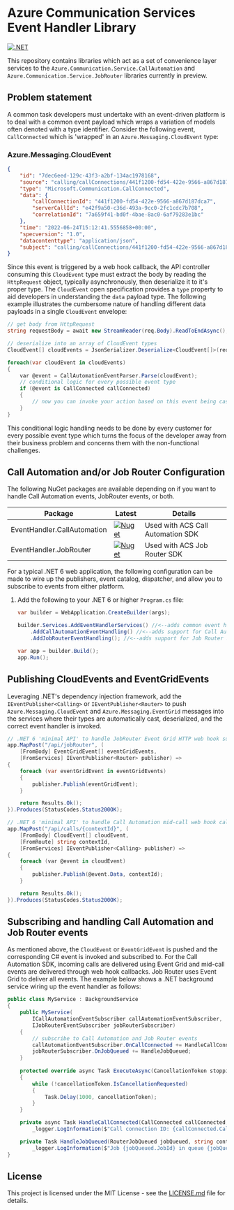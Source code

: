 # Azure Communication Services Event Handler Library

[![.NET](https://github.com/jasonshave/Azure.Communication.Service/actions/workflows/dotnet.yml/badge.svg)](https://github.com/jasonshave/Azure.Communication.Service/actions/workflows/dotnet.yml)

This repository contains libraries which act as a set of convenience layer services to the `Azure.Communication.Service.CallAutomation` and `Azure.Communication.Service.JobRouter` libraries currently in preview.

## Problem statement

A common task developers must undertake with an event-driven platform is to deal with a common event payload which wraps a variation of models often denoted with a type identifier. Consider the following event, `CallConnected` which is 'wrapped' in an `Azure.Messaging.CloudEvent` type:

### Azure.Messaging.CloudEvent

```json
{
    "id": "7dec6eed-129c-43f3-a2bf-134ac1978168",
    "source": "calling/callConnections/441f1200-fd54-422e-9566-a867d187dca7",
    "type": "Microsoft.Communication.CallConnected",
    "data": {
        "callConnectionId": "441f1200-fd54-422e-9566-a867d187dca7",
        "serverCallId": "e42f9a50-c36d-493a-9cc0-2fc1cdc7b708",
        "correlationId": "7a659f41-bd0f-4bae-8ac0-6af79283e1bc"
    },
    "time": "2022-06-24T15:12:41.5556858+00:00",
    "specversion": "1.0",
    "datacontenttype": "application/json",
    "subject": "calling/callConnections/441f1200-fd54-422e-9566-a867d187dca7"
}
```

Since this event is triggered by a web hook callback, the API controller consuming this `CloudEvent` type must extract the body by reading the `HttpRequest` object, typically asynchronously, then deserialize it to it's proper type. The `CloudEvent` open specification provides a `type` property to aid developers in understanding the `data` payload type. The following example illustrates the cumbersome nature of handling different data payloads in a single `CloudEvent` envelope:

```csharp
// get body from HttpRequest
string requestBody = await new StreamReader(req.Body).ReadToEndAsync();

// deserialize into an array of CloudEvent types
CloudEvent[] cloudEvents = JsonSerializer.Deserialize<CloudEvent[]>(requestBody);

foreach(var cloudEvent in cloudEvents)
{
    var @event = CallAutomationEventParser.Parse(cloudEvent);
    // conditional logic for every possible event type
    if (@event is CallConnected callConnected)
    {        
        // now you can invoke your action based on this event being cast to the correct type
    }
}
```

This conditional logic handling needs to be done by every customer for every possible event type which turns the focus of the developer away from their business problem and concerns them with the non-functional challenges.

## Call Automation and/or Job Router Configuration

The following NuGet packages are available depending on if you want to handle Call Automation events, JobRouter events, or both.

| Package | Latest | Details
|--|--|--|
| EventHandler.CallAutomation | [![Nuget](https://img.shields.io/nuget/v/JasonShave.Azure.Communication.Service.EventHandler.CallAutomation.svg?style=flat)](https://www.nuget.org/packages/JasonShave.Azure.Communication.Service.EventHandler.CallAutomation/)   | Used with ACS Call Automation SDK |
| EventHandler.JobRouter | [![Nuget](https://img.shields.io/nuget/v/JasonShave.Azure.Communication.Service.EventHandler.JobRouter.svg?style=flat)](https://www.nuget.org/packages/JasonShave.Azure.Communication.Service.EventHandler.JobRouter/) | Used with ACS Job Router SDK |

For a typical .NET 6 web application, the following configuration can be made to wire up the publishers, event catalog, dispatcher, and allow you to subscribe to events from either platform.

1. Add the following to your .NET 6 or higher `Program.cs` file:

    ```csharp
    var builder = WebApplication.CreateBuilder(args);

    builder.Services.AddEventHandlerServices() //<--adds common event handling services
        .AddCallAutomationEventHandling() //<--adds support for Call Automation SDK events
        .AddJobRouterEventHandling(); //<--adds support for Job Router SDK events
    
    var app = builder.Build();
    app.Run();
    ```

## Publishing CloudEvents and EventGridEvents

Leveraging .NET's dependency injection framework, add the `IEventPublisher<Calling>` or `IEventPublisher<Router>` to push `Azure.Messaging.CloudEvent` and `Azure.Messaging.EventGrid` messages into the services where their types are automatically cast, deserialized, and the correct event handler is invoked.

```csharp
// .NET 6 'minimal API' to handle JobRouter Event Grid HTTP web hook subscription
app.MapPost("/api/jobRouter", (
    [FromBody] EventGridEvent[] eventGridEvents,
    [FromServices] IEventPublisher<Router> publisher) =>
{
    foreach (var eventGridEvent in eventGridEvents)
    {
        publisher.Publish(eventGridEvent);
    }

    return Results.Ok();
}).Produces(StatusCodes.Status200OK);

// .NET 6 'minimal API' to handle Call Automation mid-call web hook callbacks
app.MapPost("/api/calls/{contextId}", (
    [FromBody] CloudEvent[] cloudEvent,
    [FromRoute] string contextId,
    [FromServices] IEventPublisher<Calling> publisher) =>
{
    foreach (var @event in cloudEvent)
    {
        publisher.Publish(@event.Data, contextId);
    }

    return Results.Ok();
}).Produces(StatusCodes.Status200OK);
```

## Subscribing and handling Call Automation and Job Router events

As mentioned above, the `CloudEvent` or `EventGridEvent` is pushed and the corresponding C# event is invoked and subscribed to. For the Call Automation SDK, incoming calls are delivered using Event Grid and mid-call events are delivered through web hook callbacks. Job Router uses Event Grid to deliver all events. The example below shows a .NET background service wiring up the event handler as follows:

```csharp
public class MyService : BackgroundService
{
    public MyService(
        ICallAutomationEventSubscriber callAutomationEventSubscriber,
        IJobRouterEventSubscriber jobRouterSubscriber)
    {
        // subscribe to Call Automation and Job Router events
        callAutomationEventSubscriber.OnCallConnected += HandleCallConnected;
        jobRouterSubscriber.OnJobQueued += HandleJobQueued;
    }
    
    protected override async Task ExecuteAsync(CancellationToken stoppingToken)
    {
        while (!cancellationToken.IsCancellationRequested)
        {
            Task.Delay(1000, cancellationToken);
        }
    }

    private async Task HandleCallConnected(CallConnected callConnected, string contextId) =>
        _logger.LogInformation($"Call connection ID: {callConnected.CallConnectionId} | Context: {contextId}");

    private Task HandleJobQueued(RouterJobQueued jobQueued, string contextId) =>
        _logger.LogInformation($"Job {jobQueued.JobId} in queue {jobQueued.QueueId}")
}
```

## License

This project is licensed under the MIT License - see the [LICENSE.md](license.md) file for details.

